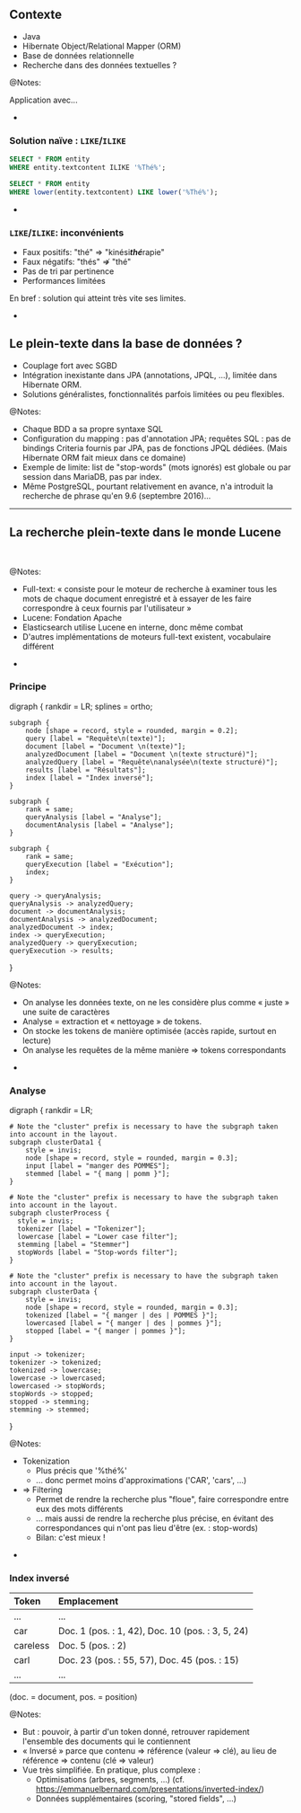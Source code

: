 ## Contexte

* Java
* Hibernate Object/Relational Mapper (ORM)
* Base de données relationnelle
* <!-- .element: class="fragment" -->
  Recherche dans des données textuelles ?

@Notes:

Application avec...

-

### Solution naïve : `LIKE`/`ILIKE`

```sql
SELECT * FROM entity
WHERE entity.textcontent ILIKE '%Thé%';
```

```sql
SELECT * FROM entity
WHERE lower(entity.textcontent) LIKE lower('%Thé%');
```

-

### `LIKE`/`ILIKE`: inconvénients

* <!-- .element: class="fragment" -->
  Faux positifs: "thé" => "kinési***thé***rapie"
* <!-- .element: class="fragment" -->
  Faux négatifs: "thés" &nrArr; "thé"
* <!-- .element: class="fragment" -->
  Pas de tri par pertinence
* <!-- .element: class="fragment" -->
  Performances limitées

En bref : solution qui atteint très vite ses limites.
<!-- .element: class="fragment" -->

-

## Le plein-texte dans la base de données ?

* <!-- .element: class="fragment" -->
  Couplage fort avec SGBD
* <!-- .element: class="fragment" -->
  Intégration inexistante dans JPA (annotations, JPQL, ...),
  limitée dans Hibernate ORM.
* <!-- .element: class="fragment" -->
  Solutions généralistes,
  fonctionnalités parfois limitées ou peu flexibles.

@Notes:

* Chaque BDD a sa propre syntaxe SQL
* Configuration du mapping : pas d'annotation JPA;
  requêtes SQL : pas de bindings Criteria fournis par JPA,
  pas de fonctions JPQL dédiées.
  (Mais Hibernate ORM fait mieux dans ce domaine)
* Exemple de limite: list de "stop-words" (mots ignorés) est globale ou par session dans MariaDB,
  pas par index.
* Même PostgreSQL, pourtant relativement en avance,
  n'a introduit la recherche de phrase qu'en 9.6 (septembre 2016)...

---

## La recherche plein-texte dans le monde Lucene

<img data-src="../image/logo/lucene.svg" class="logo lucene" />
<img data-src="../image/logo/elasticsearch_large_default.png" class="logo elasticsearch" />

@Notes:
* Full-text: « consiste pour le moteur de recherche à examiner tous les mots de chaque document enregistré et à essayer de les faire correspondre à ceux fournis par l'utilisateur »
* Lucene: Fondation Apache
* Elasticsearch utilise Lucene en interne, donc même combat
* D'autres implémentations de moteurs full-text existent, vocabulaire différent

-

### Principe
<div class="viz">
digraph {
	rankdir = LR;
	splines = ortho;

	subgraph {
		node [shape = record, style = rounded, margin = 0.2];
		query [label = "Requête\n(texte)"];
		document [label = "Document \n(texte)"];
		analyzedDocument [label = "Document \n(texte structuré)"];
		analyzedQuery [label = "Requête\nanalysée\n(texte structuré)"];
		results [label = "Résultats"];
		index [label = "Index inversé"];
	}

	subgraph {
		rank = same;
		queryAnalysis [label = "Analyse"];
		documentAnalysis [label = "Analyse"];
	}

	subgraph {
		rank = same;
		queryExecution [label = "Exécution"];
		index;
	}

	query -> queryAnalysis;
	queryAnalysis -> analyzedQuery;
	document -> documentAnalysis;
	documentAnalysis -> analyzedDocument;
	analyzedDocument -> index;
	index -> queryExecution;
	analyzedQuery -> queryExecution;
	queryExecution -> results;
}
</div>

@Notes:
* On analyse les données texte, on ne les considère plus comme « juste » une suite de caractères
* Analyse = extraction et « nettoyage » de tokens.
* On stocke les tokens de manière optimisée (accès rapide, surtout en lecture)
* On analyse les requêtes de la même manière => tokens correspondants

-

### Analyse
<div class="viz">
digraph {
	rankdir = LR;

    # Note the "cluster" prefix is necessary to have the subgraph taken into account in the layout.
	subgraph clusterData1 {
        style = invis;
		node [shape = record, style = rounded, margin = 0.3];
        input [label = "manger des POMMES"];
		stemmed [label = "{ mang | pomm }"];
	}

    # Note the "cluster" prefix is necessary to have the subgraph taken into account in the layout.
	subgraph clusterProcess {
      style = invis;
      tokenizer [label = "Tokenizer"];
      lowercase [label = "Lower case filter"];
      stemming [label = "Stemmer"]
      stopWords [label = "Stop-words filter"];
	}

    # Note the "cluster" prefix is necessary to have the subgraph taken into account in the layout.
	subgraph clusterData {
        style = invis;
		node [shape = record, style = rounded, margin = 0.3];
		tokenized [label = "{ manger | des | POMMES }"];
		lowercased [label = "{ manger | des | pommes }"];
		stopped [label = "{ manger | pommes }"];
	}

	input -> tokenizer;
    tokenizer -> tokenized;
    tokenized -> lowercase;
    lowercase -> lowercased;
    lowercased -> stopWords;
    stopWords -> stopped;
    stopped -> stemming;
    stemming -> stemmed;
}
</div>

@Notes:
* Tokenization
  * Plus précis que '%thé%'
  * ... donc permet moins d'approximations ('CAR', 'cars', ...)
* => Filtering
  * Permet de rendre la recherche plus "floue", faire correspondre entre eux des mots différents
  * ... mais aussi de rendre la recherche plus précise, en évitant des correspondances qui n'ont pas lieu d'être (ex. : stop-words)
  * Bilan: c'est mieux !

-

### Index inversé

Token | Emplacement
:---|:---
... | ...
car | Doc. 1 (pos. : 1, 42), Doc. 10 (pos. : 3, 5, 24)
careless | Doc. 5 (pos. : 2)
carl | Doc. 23 (pos. : 55, 57), Doc. 45 (pos. : 15)
... | ...

(doc. = document, pos. = position)

@Notes:
* But : pouvoir, à partir d'un token donné, retrouver rapidement l'ensemble des documents qui le contiennent
* « Inversé » parce que contenu => référence (valeur => clé), au lieu de référence => contenu (clé => valeur)
* Vue très simplifiée. En pratique, plus complexe :
  * Optimisations (arbres, segments, ...) (cf. <https://emmanuelbernard.com/presentations/inverted-index/>)
  * Données supplémentaires (scoring, "stored fields", ...)